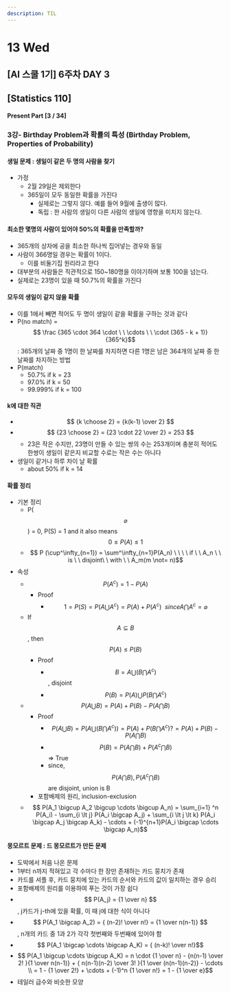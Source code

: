 ```yaml
---
description: TIL
---
```


# 13 Wed

## \[AI 스쿨 1기\] 6주차 DAY 3

## \[Statistics 110\]

#### Present Part \[3 / 34\]

### 3강- Birthday Problem과 확률의 특성 \(Birthday Problem, Properties of Probability\)

#### 생일 문제 : 생일이 같은 두 명의 사람을 찾기

* 가정
  * 2월 29일은 제외한다
  * 365일이 모두 동일한 확률을 가진다
    * 실제로는 그렇지 않다. 예를 들어 9월에 출생이 많다.
    * 독립 : 한 사람의 생일이 다른 사람의 생일에 영향을 미치지 않는다.

#### 최소한 몇명의 사람이 있어야 50%의 확률을 만족할까?

* 365개의 상자에 공을 최소한 하나씩 집어넣는 경우와 동일
* 사람이 366명일 경우는 확률이 1이다.
  * 이를 비둘기집 원리라고 한다
* 대부분의 사람들은 직관적으로 150~180명을 이야기하며 보통 100을 넘는다.
* 실제로는 23명이 있을 때 50.7%의 확률을 가진다

#### 모두의 생일이 같지 않을 확률

* 이를 1에서 빼면 적어도 두 명이 생일이 같을 확률을 구하는 것과 같다
* P\(no match\) = $$ \frac {365 \cdot 364 \cdot \ \ \cdots \ \ \cdot (365 - k + 1)} {365^k}$$ : 365개의 날짜 중 1명이 한 날짜를 차지하면 다른 1명은 남은 364개의 날짜 중 한 날짜를 차지하는 방법
* P\(match\)
  * 50.7% if k = 23
  * 97.0% if k = 50
  * 99.999% if k = 100

#### k에 대한 직관

* $$ {k \choose 2} = {k(k-1) \over 2} $$
* $$ {23 \choose 2} = {23 \cdot 22 \over 2} = 253 $$
  * 23은 작은 수지만, 23명이 만들 수 있는 쌍의 수는 253개이며 충분히 적어도 한쌍이 생일이 같은지 비교할 수로는 작은 수는 아니다
* 생일이 같거나 하루 차이 날 확률
  * about 50% if k = 14



#### 확률 정리

* 기본 정리
  * P\($$\varnothing$$\) = 0, P\(S\) = 1 and it also means $$ 0 \le P(A) \le 1 $$
  * $$ P (\cup^\infty_{n=1}) = \sum^\infty_{n=1}P(A_n)  \ \ \ \ if \ \ A_n \ \ is \ \ disjoint\ \ with \ \ A_m(m \not= n)$$
* 속성
  * $$ P(A^c) = 1 - P(A) $$
    * Proof 
      * $$ 1= P(S) = P(A \bigcup A^c) = P(A) + P(A^c) \ \ since A \bigcap A^c = \varnothing $$
  * If $$ A \subseteq B $$, then $$ P(A) \leq P(B) $$
    * Proof
      * $$ B = A \bigcup (B \bigcap A^c) $$, disjoint
      * $$ P(B) = P(A) \bigcup P(B \bigcap A^c) $$
  * $$ P(A \bigcup B) = P(A) + P(B) - P(A \bigcap B) $$
    * Proof
      * $$ P(A \bigcup B) = P(A \bigcup (B \bigcap A^c)) = P(A) + P(B \bigcap A^c) ?= P(A) + P(B) - P(A \bigcap B) $$
      * $$ P(B) = P(A \bigcap B) + P(A^c \bigcap B) $$ =&gt; True
      * since,  $$ P(A \bigcap B), P(A^c \bigcap B) $$are disjoint, union is B
    * 포함배제의 원리, inclusion-exclusion
  * $$ P(A_1 \bigcup A_2 \bigcup \cdots \bigcup A_n) = \sum_{i=1} ^n P(A_i) - \sum_{i \lt j} P(A_i \bigcap A_j) + \sum_{i \lt j \lt k} P(A_i \bigcap A_j \bigcap A_k) - \cdots + (-1)^{n+1}P(A_i \bigcap \cdots \bigcap A_n)$$

#### 

#### 몽모르트 문제 : 드 몽모르트가 만든 문제

* 도박에서 처음 나온 문제
* 1부터 n까지 적혀있고 각 수마다 한 장만 존재하는 카드 뭉치가 존재
* 카드를 셔플 후, 카드 뭉치에 있는 카드의 순서와 카드의 값이 일치하는 경우 승리
* 포함배제의 원리를 이용하여 푸는 것이 가장 쉽다
* $$ P(A_j) = {1 \over n} $$, j카드가 j-th에 있을 확률, 이 때 j에 대한 식이 아니다
* $$ P(A_1 \bigcap A_2) = { (n-2)! \over n!} = {1 \over n(n-1)} $$, n개의 카드 중 1과 2가 각각 첫번째와 두번째에 있어야 함
* $$ P(A_1 \bigcap \cdots \bigcap A_K) = { (n-k)! \over n!}$$
* $$ P(A_1 \bigcup \cdots \bigcup A_K) = n \cdot {1 \over n} - {n(n-1) \over 2! }{1 \over n(n-1)} + { n(n-1)(n-2) \over 3! }{1 \over (n(n-1)(n-2)} - \cdots \\ = 1 - {1 \over 2!} + \cdots + (-1)^n {1 \over n!} = 1 - {1 \over e}$$
* 테일러 급수와 비슷한 모양













